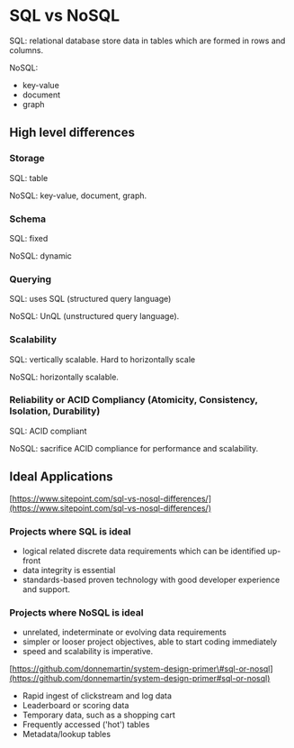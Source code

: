 # SQL vs NoSQL

SQL: relational database store data in tables which are formed in rows and columns. 

NoSQL: 

* key-value
* document
* graph

## High level differences

### Storage

SQL: table

NoSQL: key-value, document, graph.

### Schema

SQL: fixed

NoSQL: dynamic

### Querying

SQL: uses SQL \(structured query language\)

NoSQL: UnQL \(unstructured query language\).

### Scalability

SQL: vertically scalable. Hard to horizontally scale

NoSQL: horizontally scalable.

### Reliability or ACID Compliancy \(Atomicity, Consistency, Isolation, Durability\)

SQL: ACID compliant

NoSQL: sacrifice ACID compliance for performance and scalability.

## Ideal Applications

[https://www.sitepoint.com/sql-vs-nosql-differences/](https://www.sitepoint.com/sql-vs-nosql-differences/)

### Projects where SQL is ideal

* logical related discrete data requirements which can be identified up-front
* data integrity is essential
* standards-based proven technology with good developer experience and support.

### **Projects where NoSQL is ideal**

* unrelated, indeterminate or evolving data requirements
* simpler or looser project objectives, able to start coding immediately
* speed and scalability is imperative.

[https://github.com/donnemartin/system-design-primer\#sql-or-nosql](https://github.com/donnemartin/system-design-primer#sql-or-nosql)

* Rapid ingest of clickstream and log data
* Leaderboard or scoring data
* Temporary data, such as a shopping cart
* Frequently accessed \('hot'\) tables
* Metadata/lookup tables

